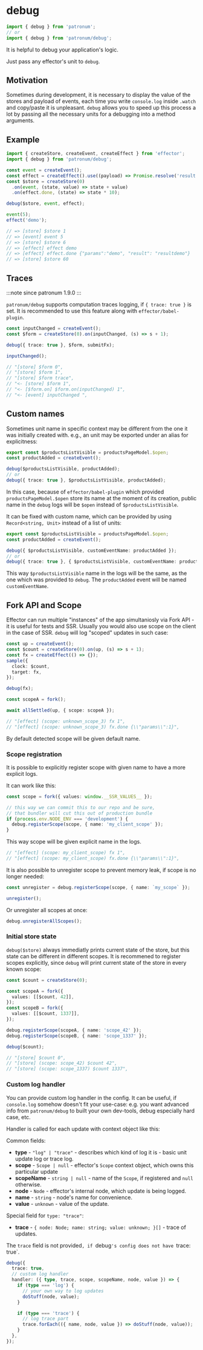# debug

```ts
import { debug } from 'patronum';
// or
import { debug } from 'patronum/debug';
```

It is helpful to debug your application's logic.

Just pass any effector's unit to `debug`.

## Motivation

Sometimes during development, it is necessary to display the value of the stores and payload of events, each time you write `console.log` inside `.watch` and copy/paste it is unpleasant. `debug` allows you to speed up this process a lot by passing all the necessary units for a debugging into a method arguments.

## Example

```ts
import { createStore, createEvent, createEffect } from 'effector';
import { debug } from 'patronum/debug';

const event = createEvent();
const effect = createEffect().use((payload) => Promise.resolve('result' + payload));
const $store = createStore(0)
  .on(event, (state, value) => state + value)
  .on(effect.done, (state) => state * 10);

debug($store, event, effect);

event(5);
effect('demo');

// => [store] $store 1
// => [event] event 5
// => [store] $store 6
// => [effect] effect demo
// => [effect] effect.done {"params":"demo", "result": "resultdemo"}
// => [store] $store 60
```

## Traces

:::note since
patronum 1.9.0
:::

`patronum/debug` supports computation traces logging, if `{ trace: true }` is set.
It is recommended to use this feature along with `effector/babel-plugin`.

```ts
const inputChanged = createEvent();
const $form = createStore(0).on(inputChanged, (s) => s + 1);

debug({ trace: true }, $form, submitFx);

inputChanged();

// "[store] $form 0",
// "[store] $form 1",
// "[store] $form trace",
// "<- [store] $form 1",
// "<- [$form.on] $form.on(inputChanged) 1",
// "<- [event] inputChanged ",
```

## Custom names

Sometimes unit name in specific context may be different from the one it was initially created with.
e.g., an unit may be exported under an alias for explicitness:

```ts
export const $productsListVisible = productsPageModel.$open;
const productAdded = createEvent();

debug($productsListVisible, productAdded);
// or
debug({ trace: true }, $productsListVisible, productAdded);
```

In this case, because of `effector/babel-plugin` which provided `productsPageModel.$open` store its name at the moment of its creation, public name in the `debug` logs will be `$open` instead of `$productsListVisible`.

It can be fixed with custom name, which can be provided by using `Record<string, Unit>` instead of a list of units:

```ts
export const $productsListVisible = productsPageModel.$open;
const productAdded = createEvent();

debug({ $productsListVisible, customEventName: productAdded });
// or
debug({ trace: true }, { $productsListVisible, customEventName: productAdded });
```

This way `$productsListVisible` name in the logs will be the same, as the one which was provided to `debug`. The `productAdded` event will be named `customEventName`.

## Fork API and Scope

Effector can run multiple "instances" of the app simultaniosly via Fork API - it is useful for tests and SSR. Usually you would also use scope on the client in the case of SSR. `debug` will log "scoped" updates in such case:

```ts
const up = createEvent();
const $count = createStore(0).on(up, (s) => s + 1);
const fx = createEffect(() => {});
sample({
  clock: $count,
  target: fx,
});

debug(fx);

const scopeA = fork();

await allSettled(up, { scope: scopeA });

// "[effect] (scope: unknown_scope_3) fx 1",
// "[effect] (scope: unknown_scope_3) fx.done {\\"params\\":1}",
```

By default detected scope will be given default name.

### Scope registration

It is possible to explicitly register scope with given name to have a more explicit logs.

It can work like this:

```ts
const scope = fork({ values: window.__SSR_VALUES__ });

// this way we can commit this to our repo and be sure,
// that bundler will cut this out of production bundle
if (process.env.NODE_ENV === 'development') {
  debug.registerScope(scope, { name: 'my_client_scope' });
}
```

This way scope will be given explicit name in the logs.

```ts
// "[effect] (scope: my_client_scope) fx 1",
// "[effect] (scope: my_client_scope) fx.done {\\"params\\":1}",
```

It is also possible to unregister scope to prevent memory leak, if scope is no longer needed:

```ts
const unregister = debug.registerScope(scope, { name: `my_scope` });

unregister();
```

Or unregister all scopes at once:

```ts
debug.unregisterAllScopes();
```

### Initial store state

`debug($store)` always immediatly prints current state of the store, but this state can be different in different scopes.
It is recommened to register scopes explicitly, since `debug` will print current state of the store in every known scope:

```ts
const $count = createStore(0);

const scopeA = fork({
  values: [[$count, 42]],
});
const scopeB = fork({
  values: [[$count, 1337]],
});

debug.registerScope(scopeA, { name: 'scope_42' });
debug.registerScope(scopeB, { name: 'scope_1337' });

debug($count);

// "[store] $count 0",
// "[store] (scope: scope_42) $count 42",
// "[store] (scope: scope_1337) $count 1337",
```

### Custom log handler

You can provide custom log handler in the config. It can be useful, if `console.log` somehow doesn't fit your use-case: e.g. you want advanced info from `patronum/debug` to built your own dev-tools, debug especially hard case, etc.

Handler is called for each update with context object like this:

Common fields:

- **type** - `"log" | "trace"` - describes which kind of log it is - basic unit update log or trace log.
- **scope** - `Scope | null` - effector's `Scope` context object, which owns this particular update
- **scopeName** - `string | null` - name of the `Scope`, if registered and `null` otherwise.
- **node** - `Node` - effector's internal node, which update is being logged.
- **name** - `string` - node's name for convenience.
- **value** - `unknown` - value of the update.

Special field for `type: "trace"`:
- **trace** - `{ node: Node; name: string; value: unknown; }[]` - trace of updates.

The `trace` field is not provided`, if `debug`'s config does not have `trace: true`.

```ts
debug({
  trace: true,
  // custom log handler
  handler: ({ type, trace, scope, scopeName, node, value }) => {
    if (type === 'log') {
      // your own way to log updates
      doStuff(node, value);
    }

    if (type === 'trace') {
      // log trace part
      trace.forEach(({ name, node, value }) => doStuff(node, value));
    }
  },
});
```
